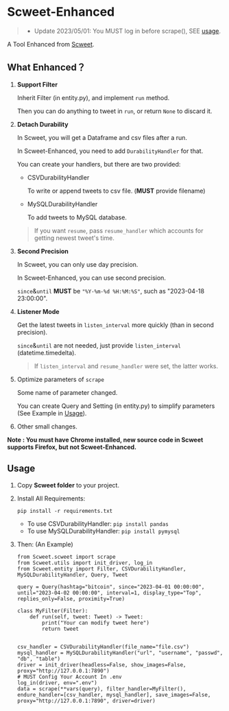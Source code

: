 

# Scweet-Enhanced

> * Update 2023/05/01: You MUST log in before scrape(), SEE [usage](#Usage).


A Tool Enhanced from [Scweet](https://github.com/Altimis/Scweet).

## What Enhanced？

1. **Support Filter**

   Inherit Filter (in entity.py), and implement `run` method.

   Then you can do anything to tweet in `run`, or return `None` to discard it.

2. **Detach Durability**

   In Scweet, you will get a Dataframe and csv files after a run.

   In Scweet-Enhanced, you need to add `DurabilityHandler` for that. 

   You can create your handlers, but there are two provided:

   * CSVDurabilityHandler

     To write or append tweets to csv file. (**MUST** provide filename)

   * MySQLDurabilityHandler

     To add tweets to MySQL database.

   > If you want `resume`, pass `resume_handler` which accounts for getting newest tweet's time.

3. **Second Precision**

   In Scweet, you can only use day precision.

   In Scweet-Enhanced, you can use second precision.

   `since`&`until` **MUST** be `"%Y-%m-%d %H:%M:%S"`, such as "2023-04-18 23:00:00".

4. **Listener Mode**

   Get the latest tweets in `listen_interval` more quickly (than in second precision).

   `since`&`until` are not needed, just provide `listen_interval` (datetime.timedelta).

   > If `listen_interval` and `resume_handler` were set, the latter works.

5. Optimize parameters of `scrape`

   Some name of parameter changed.

   You can create Query and Setting (in entity.py) to simplify parameters (See Example in [Usage](#Usage)).

6. Other small changes.

**Note : You must have Chrome installed, new source code in Scweet supports Firefox, but not Scweet-Enhanced.**

## Usage

1. Copy **Scweet folder** to your project.

2. Install All Requirements:

   `pip install -r requirements.txt`

   * To use CSVDurabilityHandler: `pip install pandas`
   * To use MySQLDurabilityHandler: `pip install pymysql`

3. Then: (An Example)

   ```python3
   from Scweet.scweet import scrape
   from Scweet.utils import init_driver, log_in 
   from Scweet.entity import Filter, CSVDurabilityHandler, MySQLDurabilityHandler, Query, Tweet
   
   query = Query(hashtag="bitcoin", since="2023-04-01 00:00:00", until="2023-04-02 00:00:00", interval=1, display_type="Top", replies_only=False, proximity=True)
   
   class MyFilter(Filter):
       def run(self, tweet: Tweet) -> Tweet:
           print("Your can modify tweet here")
           return tweet
   
   
   csv_handler = CSVDurabilityHandler(file_name="file.csv")
   mysql_handler = MySQLDurabilityHandler("url", "username", "passwd", "db", "table")
   driver = init_driver(headless=False, show_images=False, proxy="http://127.0.0.1:7890")
   # MUST Config Your Account In .env
   log_in(driver, env=".env")
   data = scrape(**vars(query), filter_handler=MyFilter(), endure_handler=[csv_handler, mysql_handler], save_images=False, proxy="http://127.0.0.1:7890", driver=driver)
   ```
